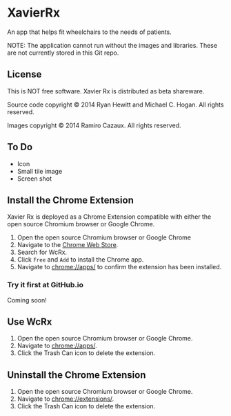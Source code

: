 # XavierRx
An app that helps fit wheelchairs to the needs of patients.

NOTE: The application cannot run without the images and libraries. These are not currently stored in this Git repo.

## License
This is NOT free software. Xavier Rx is distributed as beta shareware.

Source code copyright &copy; 2014 Ryan Hewitt and Michael C. Hogan. All rights reserved.

Images copyright &copy; 2014 Ramiro Cazaux. All rights reserved.

## To Do
* Icon
* Small tile image
* Screen shot

## Install the Chrome Extension
Xavier Rx is deployed as a Chrome Extension compatible with either the open source Chromium browser or Google Chrome.

1. Open the open source Chromium browser or Google Chrome
2. Navigate to the [Chrome Web Store](https://chrome.google.com/webstore/category/extensions?hl=en-US).
3. Search for WcRx.
4. Click `Free` and `Add` to install the Chrome app.
5. Navigate to <chrome://apps/> to confirm the extension has been installed.

### Try it first at GitHub.io
Coming soon!

## Use WcRx
1. Open the open source Chromium browser or Google Chrome.
2. Navigate to <chrome://apps/>.
3. Click the Trash Can icon to delete the extension.

## Uninstall the Chrome Extension
1. Open the open source Chromium browser or Google Chrome.
2. Navigate to <chrome://extensions/>.
3. Click the Trash Can icon to delete the extension.